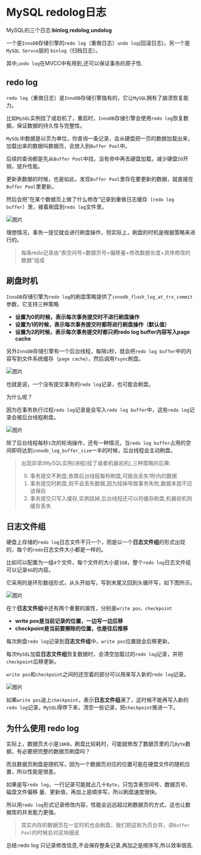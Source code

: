 # MySQL redolog日志

MySQL的三个日志:**binlog**,**redolog**,**undolog**

一个是`InnoDB`存储引擎的`redo log`（重做日志）`undo log`(回滚日志)，另一个是`MySQL Servce`层的 `binlog`（归档日志）。

其中,`undo log`在MVCC中有用到,还可以保证事务的原子性.

## redo log

`redo log`（重做日志）是`InnoDB`存储引擎独有的，它让`MySQL`拥有了崩溃恢复能力。

比如`MySQL`实例挂了或宕机了，重启时，`InnoDB`存储引擎会使用`redo log`恢复数据，保证数据的持久性与完整性。

`MySQL`中数据是以页为单位，你查询一条记录，会从硬盘把一页的数据加载出来，加载出来的数据叫数据页，会放入到`Buffer Pool`中。

后续的查询都是先从`Buffer Pool`中找，没有命中再去硬盘加载，减少硬盘`IO`开销，提升性能。

更新表数据的时候，也是如此，发现`Buffer Pool`里存在要更新的数据，就直接在`Buffer Pool`里更新。

然后会把“在某个数据页上做了什么修改”记录到重做日志缓存（`redo log buffer`）里，接着刷盘到`redo log`文件里。

![图片](https://mmbiz.qpic.cn/mmbiz_png/23OQmC1ia8nzoia78ia1wnynufibsPx05L54zUDHSoo2miaeyicIo2SGBY0FicnkbWeicrTlQH0LenmpScjibL35u61KVoQ/640?wx_fmt=png&wxfrom=5&wx_lazy=1&wx_co=1)

理想情况，事务一提交就会进行刷盘操作，但实际上，刷盘的时机是根据策略来进行的。

> 每条redo记录由“表空间号+数据页号+偏移量+修改数据长度+具体修改的数据”组成

## 刷盘时机

`InnoDB`存储引擎为`redo log`的刷盘策略提供了`innodb_flush_log_at_trx_commit`参数，它支持三种策略

- **设置为0的时候，表示每次事务提交时不进行刷盘操作**
- **设置为1的时候，表示每次事务提交时都将进行刷盘操作（默认值）**
- **设置为2的时候，表示每次事务提交时都只把redo log buffer内容写入page cache**

另外`InnoDB`存储引擎有一个后台线程，每隔`1`秒，就会把`redo log buffer`中的内容写到文件系统缓存（`page cache`），然后调用`fsync`刷盘。

![图片](https://mmbiz.qpic.cn/mmbiz_png/23OQmC1ia8nzoia78ia1wnynufibsPx05L54Ad70tZojSrwI8YOGP7ibboticxTic0pmOk6FClqx08AA75BictzAdJDD7g/640?wx_fmt=png&wxfrom=5&wx_lazy=1&wx_co=1)

也就是说，一个没有提交事务的`redo log`记录，也可能会刷盘。

为什么呢？

因为在事务执行过程`redo log`记录是会写入`redo log buffer`中，这些`redo log`记录会被后台线程刷盘。

![图片](https://mmbiz.qpic.cn/mmbiz_png/23OQmC1ia8nzoia78ia1wnynufibsPx05L54v2N1so73Jm9TKRrmQCyA3dxNmMgwJhCiaNYrKyXBxv5ydMQm9GRIhUg/640?wx_fmt=png&wxfrom=5&wx_lazy=1&wx_co=1)

除了后台线程每秒`1`次的轮询操作，还有一种情况，当`redo log buffer`占用的空间即将达到`innodb_log_buffer_size`一半的时候，后台线程会主动刷盘。

> 出现异常(MySQL实例(进程)挂了或者机器宕机),三种策略的后果:
>
> 0. 事务提交不刷盘,依靠后台线程每秒刷盘,可能会丢失1秒内的数据
> 1. 事务提交时刷盘,则不会丢失数据,因为挂掉导致事务失败,数据本就不应该保存
> 2. 事务提交只写入缓存,实例挂掉,后台线程还可以将缓存刷盘,机器宕机则缓存丢失

## 日志文件组

硬盘上存储的`redo log`日志文件不只一个，而是以一个**日志文件组**的形式出现的，每个的`redo`日志文件大小都是一样的。

比如可以配置为一组`4`个文件，每个文件的大小是`1GB`，整个`redo log`日志文件组可以记录`4G`的内容。

它采用的是环形数组形式，从头开始写，写到末尾又回到头循环写，如下图所示。

![图片](https://mmbiz.qpic.cn/mmbiz_png/23OQmC1ia8nzoia78ia1wnynufibsPx05L54XsdKnbUPKlA4OUSQY709Mhr5G55YB6TiadxyrtVQXUzCJ0HbRiaKw5zg/640?wx_fmt=png&wxfrom=5&wx_lazy=1&wx_co=1)

在个**日志文件组**中还有两个重要的属性，分别是`write pos、checkpoint`

- **write pos是当前记录的位置，一边写一边后移**
- **checkpoint是当前要擦除的位置，也是往后推移**

每次刷盘`redo log`记录到**日志文件组**中，`write pos`位置就会后移更新。

每次`MySQL`加载**日志文件组**恢复数据时，会清空加载过的`redo log`记录，并把`checkpoint`后移更新。

`write pos`和`checkpoint`之间的还空着的部分可以用来写入新的`redo log`记录。

![图片](https://mmbiz.qpic.cn/mmbiz_png/23OQmC1ia8nzoia78ia1wnynufibsPx05L54ep2l4ibKADGr0jytCgLvDW1G8mibfoyn0GNtFXQzSnuu9lhIAL4sGw4Q/640?wx_fmt=png&wxfrom=5&wx_lazy=1&wx_co=1)

如果`write pos`追上`checkpoint`，表示**日志文件组**满了，这时候不能再写入新的`redo log`记录，`MySQL`得停下来，清空一些记录，把`checkpoint`推进一下。

## 为什么使用 redo log

实际上，数据页大小是`16KB`，刷盘比较耗时，可能就修改了数据页里的几`Byte`数据，有必要把完整的数据页刷盘吗？

而且数据页刷盘是随机写，因为一个数据页对应的位置可能在硬盘文件的随机位置，所以性能是很差。

如果是写`redo log`，一行记录可能就占几十`Byte`，只包含表空间号、数据页号、磁盘文件偏移 量、更新值，再加上是顺序写，所以刷盘速度很快。

所以用`redo log`形式记录修改内容，性能会远远超过刷数据页的方式，这也让数据库的并发能力更强。

> 其实内存的数据页在一定时机也会刷盘，我们把这称为页合并，讲`Buffer Pool`的时候会对这块细说

总结:redo log 只记录修改信息,不会保存整条记录,再加之是顺序写,所以效率很高.